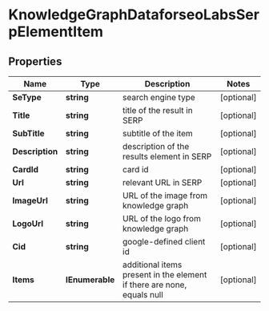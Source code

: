 # KnowledgeGraphDataforseoLabsSerpElementItem


## Properties

| Name | Type | Description | Notes |
|------------ | ------------- | ------------- | -------------|
**SeType** | **string** | search engine type |[optional]|
**Title** | **string** | title of the result in SERP |[optional]|
**SubTitle** | **string** | subtitle of the item |[optional]|
**Description** | **string** | description of the results element in SERP |[optional]|
**CardId** | **string** | card id |[optional]|
**Url** | **string** | relevant URL in SERP |[optional]|
**ImageUrl** | **string** | URL of the image from knowledge graph |[optional]|
**LogoUrl** | **string** | URL of the logo from knowledge graph |[optional]|
**Cid** | **string** | google-defined client id |[optional]|
**Items** | **IEnumerable<BaseDataforseoLabsSerpElementItem>** | additional items present in the element<br>if there are none, equals null |[optional]|